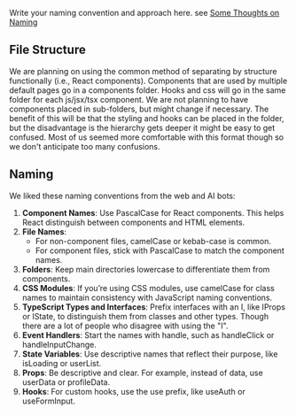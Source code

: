 Write your naming convention and approach here. see [Some Thoughts on Naming](Some-Thoughts-on-Naming.md)

## File Structure

We are planning on using the common method of separating by structure functionally (i.e., React components). Components that are used by multiple default pages go in a components folder. Hooks and css will go in the same folder for each js/jsx/tsx component. We are not planning to have components placed in sub-folders, but might change if necessary. The benefit of this will be that the styling and hooks can be placed in the folder, but the disadvantage is the hierarchy gets deeper it might be easy to get confused. Most of us seemed more comfortable with this format though so we don't anticipate too many confusions.

## Naming

We liked these naming conventions from the web and AI bots:

1. **Component Names**: Use PascalCase for React components. This helps React distinguish between components and HTML elements.
2. **File Names**:
   - For non-component files, camelCase or kebab-case is common.
   - For component files, stick with PascalCase to match the component names.
3. **Folders**: Keep main directories lowercase to differentiate them from components.
4. **CSS Modules**: If you’re using CSS modules, use camelCase for class names to maintain consistency with JavaScript naming conventions.
5. **TypeScript Types and Interfaces**: Prefix interfaces with an I, like IProps or IState, to distinguish them from classes and other types. Though there are a lot of people who disagree with using the "I".
6. **Event Handlers**: Start the names with handle, such as handleClick or handleInputChange.
7. **State Variables**: Use descriptive names that reflect their purpose, like isLoading or userList.
8. **Props**: Be descriptive and clear. For example, instead of data, use userData or profileData.
9. **Hooks**: For custom hooks, use the use prefix, like useAuth or useFormInput.
